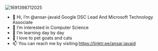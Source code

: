 ![1691398712025](https://github.com/user-attachments/assets/7c15e36c-a00c-42bd-8ee0-bd2c9ee5901f)
- 👋 Hi, I’m @ansar-javaid Google DSC Lead And Microsoft Technology Associate 
- 👀 I’m interested in Computer Science 
- 🌱 I’m learning day by day
- 💞️ I love to pet goats and cats
- 📫 You can reach me by visiting:https://linktr.ee/ansar.javaid

<!---
ansar-javaid/ansar-javaid is a ✨ special ✨ repository because its `README.md` (this file) appears on your GitHub profile.
You can click the Preview link to take a look at your changes.
--->

